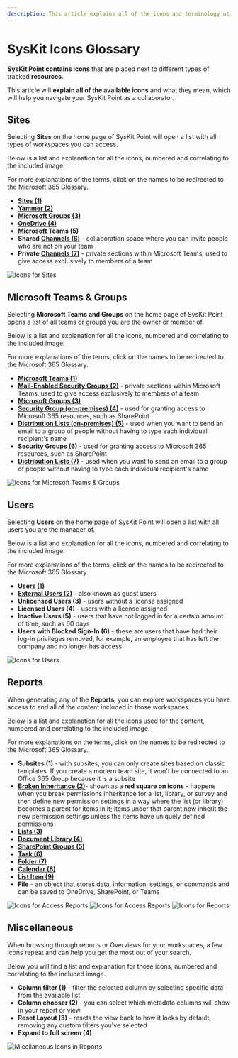 ```yaml
---
description: This article explains all of the icons and terminology utilized in SysKit Point.  
---
```


# SysKit Icons Glossary

**SysKit Point contains icons** that are placed next to different types of tracked **resources**. 

This article will **explain all of the available icons** and what they mean, which will help you navigate your SysKit Point as a collaborator. 


## Sites

Selecting **Sites** on the home page of SysKit Point will open a list with all types of workspaces you can access. 

Below is a list and explanation for all the icons, numbered and correlating to the included image. 

For more explanations of the terms, click on the names to be redirected to the Microsoft 365 Glossary. 

* [**Sites (1)**](https://learn.microsoft.com/en-us/microsoft-365/community/glossary#site)
* [**Yammer (2)**](https://learn.microsoft.com/en-us/microsoft-365/community/glossary#yammer)
* [**Microsoft Groups (3)**](https://support.microsoft.com/en-us/office/learn-about-microsoft-365-groups-b565caa1-5c40-40ef-9915-60fdb2d97fa2)
* [**OneDrive (4)**](https://learn.microsoft.com/en-us/microsoft-365/community/glossary#onedrive-for-business)
* [**Microsoft Teams (5)**](https://support.microsoft.com/en-us/topic/what-is-microsoft-teams-3de4d369-0167-8def-b93b-0eb5286d7a29)
* **Shared** [**Channels (6)**](https://learn.microsoft.com/en-us/microsoft-365/community/glossary#site) - collaboration space where you can invite people who are not on your team
* **Private** [**Channels (7)**](https://learn.microsoft.com/en-us/microsoft-365/community/glossary#site) - private sections within Microsoft Teams, used to give access exclusively to members of a team

 
![Icons for Sites](../.gitbook/assets/syskit-icons-glossary_sites.png)

## Microsoft Teams & Groups

Selecting **Microsoft Teams and Groups** on the home page of SysKit Point opens a list of all teams or groups you are the owner or member of. 

Below is a list and explanation for all the icons, numbered and correlating to the included image. 

For more explanations of the terms, click on the names to be redirected to the Microsoft 365 Glossary. 

* [**Microsoft Teams (1)**](https://support.microsoft.com/en-us/topic/what-is-microsoft-teams-3de4d369-0167-8def-b93b-0eb5286d7a29)
* [**Mail-Enabled Security Groups (2)**](https://learn.microsoft.com/en-us/microsoft-365/community/glossary#site) - private sections within Microsoft Teams, used to give access exclusively to members of a team
* [**Microsoft Groups (3)**](https://support.microsoft.com/en-us/office/learn-about-microsoft-365-groups-b565caa1-5c40-40ef-9915-60fdb2d97fa2)
* [**Security Group (on-premises) (4)**](https://learn.microsoft.com/en-us/microsoft-365/community/glossary#site) - used for granting access to Microsoft 365 resources, such as SharePoint
* [**Distribution Lists (on-premises) (5)**](https://learn.microsoft.com/en-us/microsoft-365/community/glossary#site) - used when you want to send an email to a group of people without having to type each individual recipient's name
* [**Security Groups (6)**](https://learn.microsoft.com/en-us/microsoft-365/community/glossary#site) - used for granting access to Microsoft 365 resources, such as SharePoint
* [**Distribution Lists (7)**](https://learn.microsoft.com/en-us/microsoft-365/community/glossary#site) - used when you want to send an email to a group of people without having to type each individual recipient's name

![Icons for Microsoft Teams & Groups](../.gitbook/assets/syskit-icons-glossary_teams-groups.png)


## Users 

Selecting **Users** on the home page of SysKit Point will open a list with all users you are the manager of.  

Below is a list and explanation for all the icons, numbered and correlating to the included image. 

For more explanations of the terms, click on the names to be redirected to the Microsoft 365 Glossary. 


* [**Users (1)**](https://learn.microsoft.com/en-us/microsoft-365/community/glossary#site)
* [**External Users (2)**](https://learn.microsoft.com/en-us/microsoft-365/admin/add-users/about-guest-users?view=o365-worldwide) - also known as guest users
* **Unlicensed Users (3)** - users without a license assigned
* **Licensed Users (4)** - users with a license assigned
* **Inactive Users (5)** - users that have not logged in for a certain amount of time, such as 60 days
* **Users with Blocked Sign-In (6)** - these are users that have had their log-in privileges removed, for example, an employee that has left the company and no longer has access 

![Icons for Users](../.gitbook/assets/syskit-icons-glossary_users.png)

## Reports

When generating any of the **Reports**, you can explore workspaces you have access to and all of the content included in those workspaces. 

Below is a list and explanation for all the icons used for the content, numbered and correlating to the included image. 

For more explanations on the terms, click on the names to be redirected to the Microsoft 365 Glossary. 

* **Subsites (1)** - with subsites, you can only create sites based on classic templates. If you create a modern team site, it won't be connected to an Office 365 Group because it is a subsite 
* [**Broken Inheritance (2)**](https://learn.microsoft.com/en-us/microsoft-365/community/glossary#inheritance)- shown as a **red square on icons** - happens when you break permissions inheritance for a list, library, or survey and then define new permission settings in a way where the list (or library) becomes a parent for items in it; items under that parent now inherit the new permission settings unless the items have uniquely defined permissions
* [**Lists (3)**](https://learn.microsoft.com/en-us/microsoft-365/community/glossary#list)
* [**Document Library (4)**](https://learn.microsoft.com/en-us/microsoft-365/community/glossary#document-library)
* [**SharePoint Groups (5)**](https://support.microsoft.com/en-us/office/create-a-team-site-in-sharepoint-ef10c1e7-15f3-42a3-98aa-b5972711777d)
* [**Task (6)**](https://support.microsoft.com/en-us/office/tasks-overview-89f8064f-2516-4036-845c-a6953e166fe0)
* [**Folder (7)**](https://learn.microsoft.com/en-us/microsoft-365/community/glossary#folders)
* [**Calendar (8)**](https://support.microsoft.com/en-us/office/introduction-to-the-outlook-calendar-d94c5203-77c7-48ec-90a5-2e2bc10bd6f8)
* [**List Item (9)**](https://learn.microsoft.com/en-us/microsoft-365/community/glossary#list)
* **File** - an object that stores data, information, settings, or commands and can be saved to OneDrive, SharePoint, or Teams

![Icons for Access Reports](../.gitbook/assets/syskit-icons-glossary_access-reports.png)
![Icons for Access Reports](../.gitbook/assets/syskit-icons-glossary_access-reports-two.png)
![Icons for Reports](../.gitbook/assets/syskit-icons-glossary_access-reports-list-item.png)


## Miscellaneous 

When browsing through reports or Overviews for your workspaces, a few icons repeat and can help you get the most out of your search. 

Below you will find a list and explanation for those icons, numbered and correlating to the included image. 

* **Column filter (1)** - filter the selected column by selecting specific data from the available list
* **Column chooser (2)** - you can select which metadata columns will show in your report or view
* **Reset Layout (3)** - resets the view back to how it looks by default, removing any custom filters you've selected
* **Expand to full screen (4)**

![Micellaneous Icons in Reports](../.gitbook/assets/syskit-icons-glossary_miscellaneous.png)